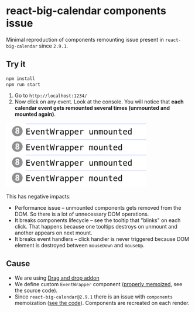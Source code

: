 # react-big-calendar components issue

Minimal reproduction of components remounting issue present in `react-big-calendar` since `2.9.1`.

## Try it

```
npm install
npm run start
```

1. Go to `http://localhost:1234/`
2. Now click on any event. Look at the console. You will notice that **each calendar event gets remounted several times (unmounted and mounted again)**.

![Screenshot](img/screenshot.png)

This has negative impacts:

- Performance issue – unmounted components gets removed from the DOM. So there is a lot of unnecessary DOM operations.
- It breaks components lifecycle – see the tooltip that "blinks" on each click. That happens because one tooltips destroys on unmount and another appears on next mount.
- It breaks event handlers – click handler is never triggered because DOM element is destroyed between `mouseDown` and `mouseUp`.

## Cause

- We are using [Drag and drop addon](https://jquense.github.io/react-big-calendar/examples/?path=/docs/additional-examples-drag-and-drop--draggable-and-resizable)
- We define custom `EventWrapper` component ([properly memoized](https://github.com/Poky85/demo-react-big-calendar-issue/blob/2e64ffc6c99245262d0471af28d118500c682f65/src/Application.tsx#L13), see the source code).
- Since `react-big-calendar@2.9.1` there is an issue with `components` memoization ([see the code](https://github.com/jquense/react-big-calendar/compare/v1.9.0...v1.9.1#diff-c738fb7a202dfca92df5203012dbc02bffe6d0480f9cdb845883c70c15d4a9c6R101)). Components are recreated on each render.

